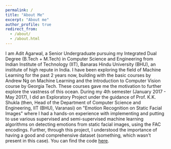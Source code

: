 ```yaml
---
permalink: /
title: "About Me"
excerpt: "About me"
author_profile: true
redirect_from: 
  - /about/
  - /about.html
---
```


I am Adit Agarwal, a Senior Undergraduate pursuing my Integrated Dual Degree (B.Tech + M.Tech) in Computer Science and Engineering from Indian Institute of Technology (IIT), Banaras Hindu University (BHU), an institute of high repute in India. I have been exploring the field of Machine Learning for the past 2 years now, building with the basic courses by Andrew Ng on Machine Learning and the Introduction to Computer Vision course by Georgia Tech. These courses gave me the motivation to further explore the vastness of this ocean. During my 4th semester (January 2017 - May 2017), I did an Exploratory Project under the guidance of Prof. K.K. Shukla (then, Head of the Department of Computer Science and Engineering, IIT (BHU), Varanasi) on "Emotion Recognition on Static Facial Images" where I had a hands-on experience with implementing and putting to use various supervised and semi-supervised machine learning algorithms on detecting emotions from static facial images, using the FAC encodings. Further, through this project, I understood the importance of having a good and comprehensive dataset (something, which wasn't present in this case). You can find the code [here](https://github.com/AditAg/Emotion-detection). 
